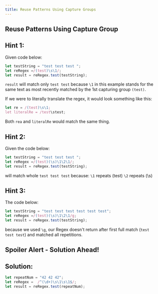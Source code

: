 ```yaml
---
title: Reuse Patterns Using Capture Groups
---
```

## Reuse Patterns Using Capture Group

## Hint 1:
Given code below:
```javascript
let testString = "test test test ";
let reRegex =/(test)\s\1/;
let result = reRegex.test(testString);
```
`result` will match only `test test` because `\1` in this example stands for the same text as most recently matched by the 1st capturing group `(test)`.

If we were to literally translate the regex, it would look something like this:

```js
let re = /(test)\s\1;
let literalRe = /test\stest;
```
Both `rea` and `literalRe` would match the same thing.

## Hint 2:
Given the code below:
```javascript
let testString = "test test test ";
let reRegex =/(test)(\s)\1\2\1/;
let result = reRegex.test(testString);
```
will match whole `test test test` because:
`\1` repeats (test)
`\2` repeats (\s)

## Hint 3:
The code below:
```javascript
let testString = "test test test test test test";
let reRegex =/(test)(\s)\1\2\1/g;
let result = reRegex.test(testString);
```
because we used `\g`, our Regex doesn't return after first full match (`test test test`) and matched all repetitions.

## Spoiler Alert - Solution Ahead!

## Solution:

```javascript
let repeatNum = "42 42 42";
let reRegex =  /^(\d+)\s\1\s\1$/;
let result = reRegex.test(repeatNum);
```
